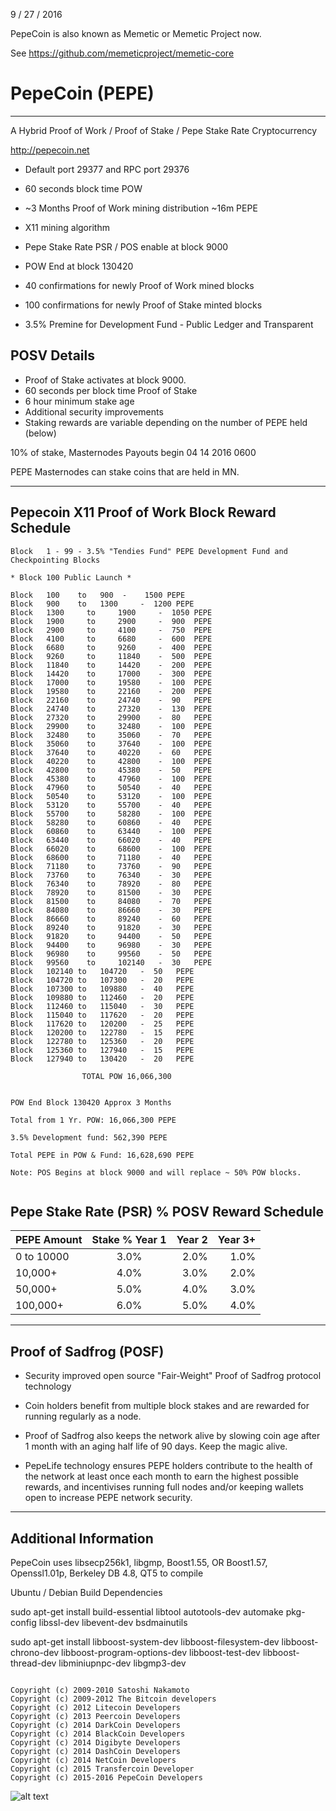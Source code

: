 9 / 27 / 2016 

PepeCoin is also known as Memetic or Memetic Project now.

See https://github.com/memeticproject/memetic-core


PepeCoin (PEPE)
===============
-------------------------------------------
A Hybrid Proof of Work / Proof of Stake / Pepe Stake Rate Cryptocurrency

http://pepecoin.net

 - Default port 29377 and RPC port 29376

 - 60 seconds block time POW
 - ~3 Months Proof of Work mining distribution ~16m PEPE
 - X11 mining algorithm
 - Pepe Stake Rate PSR / POS enable at block 9000
 - POW End at block 130420

 - 40 confirmations for newly Proof of Work mined blocks
 - 100 confirmations for newly Proof of Stake minted blocks
 - 3.5% Premine for Development Fund - Public Ledger and Transparent

  POSV Details
 ------------
  - Proof of Stake activates at block 9000.
  - 60 seconds per block time Proof of Stake
  - 6 hour minimum stake age
  - Additional security improvements
  - Staking rewards are variable depending on the number of PEPE held (below)

10% of stake, Masternodes Payouts begin 04 14 2016 0600

PEPE Masternodes can stake coins that are held in MN.

-------------------------------------------

Pepecoin X11 Proof of Work Block Reward Schedule
------------------------------------------------
```
Block   1 - 99 - 3.5% "Tendies Fund" PEPE Development Fund and Checkpointing Blocks

* Block 100 Public Launch *

Block	100	   to 	900	 - 	  1500 PEPE
Block	900	   to 	1300	 - 	1200 PEPE
Block	1300	 to 	1900	 - 	1050 PEPE
Block	1900	 to 	2900	 - 	900	 PEPE
Block	2900	 to 	4100	 - 	750	 PEPE
Block	4100	 to 	6680	 - 	600	 PEPE
Block	6680	 to 	9260	 - 	400	 PEPE
Block	9260	 to 	11840	 - 	500	 PEPE
Block	11840	 to 	14420	 - 	200	 PEPE
Block	14420	 to 	17000	 - 	300	 PEPE
Block	17000	 to 	19580	 - 	100	 PEPE
Block	19580	 to 	22160	 - 	200	 PEPE
Block	22160	 to 	24740	 - 	90	 PEPE
Block	24740	 to 	27320	 - 	130	 PEPE
Block	27320	 to 	29900	 - 	80	 PEPE
Block	29900	 to 	32480	 - 	100	 PEPE
Block	32480	 to 	35060	 - 	70	 PEPE
Block	35060	 to 	37640	 - 	100	 PEPE
Block	37640	 to 	40220	 - 	60	 PEPE
Block	40220	 to 	42800	 - 	100	 PEPE
Block	42800	 to 	45380	 - 	50	 PEPE
Block	45380	 to 	47960	 - 	100	 PEPE
Block	47960	 to 	50540	 - 	40	 PEPE
Block	50540	 to 	53120	 - 	100	 PEPE
Block	53120	 to 	55700	 - 	40	 PEPE
Block	55700	 to 	58280	 - 	100	 PEPE
Block	58280	 to 	60860	 - 	40	 PEPE
Block	60860	 to 	63440	 - 	100	 PEPE
Block	63440	 to 	66020	 - 	40	 PEPE
Block	66020	 to 	68600	 - 	100	 PEPE
Block	68600	 to 	71180	 - 	40	 PEPE
Block	71180	 to 	73760	 - 	90	 PEPE
Block	73760	 to 	76340	 - 	30	 PEPE
Block	76340	 to 	78920	 - 	80	 PEPE
Block	78920	 to 	81500	 - 	30	 PEPE
Block	81500	 to 	84080	 - 	70	 PEPE
Block	84080	 to 	86660	 - 	30	 PEPE
Block	86660	 to 	89240	 - 	60	 PEPE
Block	89240	 to 	91820	 - 	30	 PEPE
Block	91820	 to 	94400	 - 	50	 PEPE
Block	94400	 to 	96980	 - 	30	 PEPE
Block	96980	 to 	99560	 - 	50	 PEPE
Block	99560	 to 	102140	 - 	30	 PEPE
Block	102140 to 	104720	 - 	50	 PEPE
Block	104720 to 	107300	 - 	20	 PEPE
Block	107300 to 	109880	 - 	40	 PEPE
Block	109880 to 	112460	 - 	20	 PEPE
Block	112460 to 	115040	 - 	30	 PEPE
Block	115040 to 	117620	 - 	20	 PEPE
Block	117620 to 	120200	 - 	25	 PEPE
Block	120200 to 	122780	 - 	15	 PEPE
Block	122780 to 	125360	 - 	20	 PEPE
Block	125360 to 	127940	 - 	15	 PEPE
Block	127940 to 	130420	 - 	20	 PEPE

				TOTAL POW 16,066,300


POW End Block 130420 Approx 3 Months

Total from 1 Yr. POW: 16,066,300 PEPE

3.5% Development fund: 562,390 PEPE

Total PEPE in POW & Fund: 16,628,690 PEPE

Note: POS Begins at block 9000 and will replace ~ 50% POW blocks.


```


Pepe Stake Rate (PSR) %  POSV Reward Schedule
---------------------------------

| PEPE Amount    | Stake % Year 1|  Year 2  |  Year 3+ |
|:-------------|:-------------:|------------:|------------:|
 |0 to 10000  |  3.0%|  2.0% | 1.0% |
 |10,000+     |  4.0%| 3.0% | 2.0% |
 |50,000+  | 5.0% | 4.0% | 3.0% |
 |100,000+ |    6.0% | 5.0% | 4.0% |

----------------------------------


Proof of Sadfrog (POSF)
----------------
 - Security improved open source "Fair-Weight" Proof of Sadfrog protocol technology

 - Coin holders benefit from multiple block stakes and are rewarded for running regularly as a node.

 - Proof of Sadfrog also  keeps the network alive by slowing coin age after 1 month with an aging half life of 90 days. Keep the magic alive.

 - PepeLife technology ensures PEPE holders contribute to the health of the network at least once each month to earn the highest possible rewards, and incentivises running full nodes and/or keeping wallets open to increase PEPE network security.

 -------------------------------
Additional Information
------------------------------

PepeCoin uses libsecp256k1, libgmp, Boost1.55, OR Boost1.57, Openssl1.01p, Berkeley DB 4.8, QT5 to compile

Ubuntu / Debian Build Dependencies

sudo apt-get install build-essential libtool autotools-dev automake pkg-config libssl-dev libevent-dev bsdmainutils

sudo apt-get install libboost-system-dev libboost-filesystem-dev libboost-chrono-dev libboost-program-options-dev libboost-test-dev libboost-thread-dev libminiupnpc-dev libgmp3-dev


```

Copyright (c) 2009-2010 Satoshi Nakamoto
Copyright (c) 2009-2012 The Bitcoin developers
Copyright (c) 2012 Litecoin Developers
Copyright (c) 2013 Peercoin Developers
Copyright (c) 2014 DarkCoin Developers
Copyright (c) 2014 BlackCoin Developers
Copyright (c) 2014 Digibyte Developers
Copyright (c) 2014 DashCoin Developers
Copyright (c) 2014 NetCoin Developers
Copyright (c) 2015 Transfercoin Developer
Copyright (c) 2015-2016 PepeCoin Developers

 ```

![alt text](http://i2.kym-cdn.com/photos/images/newsfeed/000/095/218/feels-good-man.jpg "Pepe approves")
